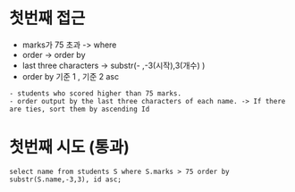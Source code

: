 # 첫번째 접근

- marks가 75 초과 -> where
- order -> order by 
- last three characters -> substr(- ,-3(시작),3(개수) )
- order by 기준 1 , 기준 2 asc


```
- students who scored higher than 75 marks.
- order output by the last three characters of each name. -> If there are ties, sort them by ascending Id
```


# 첫번째 시도 (통과)


```
select name from students S where S.marks > 75 order by substr(S.name,-3,3), id asc;
```
